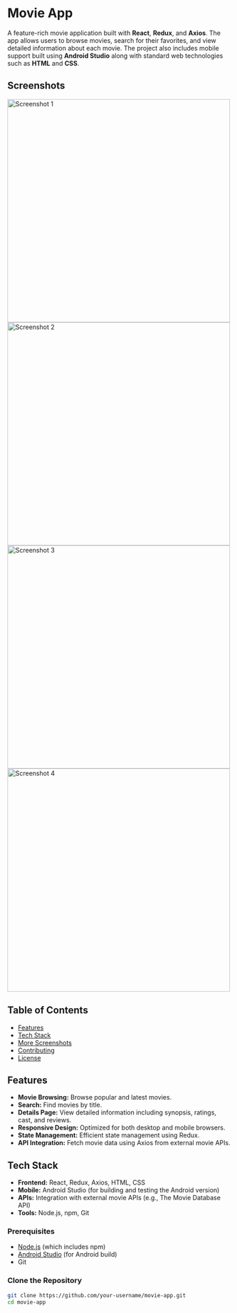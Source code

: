 # Movie App

A feature-rich movie application built with **React**, **Redux**, and **Axios**. The app allows users to browse movies, search for their favorites, and view detailed information about each movie. The project also includes mobile support built using **Android Studio** along with standard web technologies such as **HTML** and **CSS**.


## Screenshots
<img src="https://github.com/user-attachments/assets/3b160378-4d5a-4bcf-bef2-801f2e703c6f" alt="Screenshot 1" style="height: 500px;" />
<img src="https://github.com/user-attachments/assets/7a79a3f9-4695-4678-bffe-75f4ceb22166" alt="Screenshot 2" style="height: 500px;" />
<img src="https://github.com/user-attachments/assets/472116e4-835a-44f4-8f74-3cca775aa879" alt="Screenshot 3" style="height: 500px;" />
<img src="https://github.com/user-attachments/assets/2d4cea40-8ab0-4297-8e8f-de8c852bce05" alt="Screenshot 4" style="height: 500px;" />

## Table of Contents

- [Features](#features)
- [Tech Stack](#tech-stack)
- [More Screenshots](#more-screenshots)
- [Contributing](#contributing)
- [License](#license)

## Features

- **Movie Browsing:** Browse popular and latest movies.
- **Search:** Find movies by title.
- **Details Page:** View detailed information including synopsis, ratings, cast, and reviews.
- **Responsive Design:** Optimized for both desktop and mobile browsers.
- **State Management:** Efficient state management using Redux.
- **API Integration:** Fetch movie data using Axios from external movie APIs.

## Tech Stack

- **Frontend:** React, Redux, Axios, HTML, CSS
- **Mobile:** Android Studio (for building and testing the Android version)
- **APIs:** Integration with external movie APIs (e.g., The Movie Database API)
- **Tools:** Node.js, npm, Git



### Prerequisites

- [Node.js](https://nodejs.org/) (which includes npm)
- [Android Studio](https://developer.android.com/studio) (for Android build)
- Git

### Clone the Repository

```bash
git clone https://github.com/your-username/movie-app.git
cd movie-app
